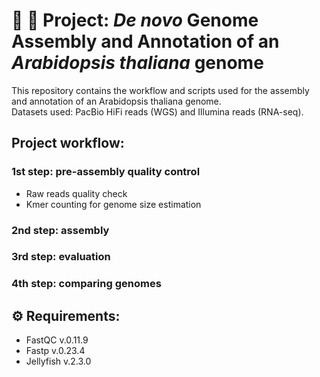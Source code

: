 # :seedling: :dna:  __Project: _De novo_ Genome Assembly and Annotation of an _Arabidopsis thaliana_ genome__

This repository contains the workflow and scripts used for the assembly and annotation of an Arabidopsis thaliana genome.\
Datasets used: PacBio HiFi reads (WGS) and Illumina reads (RNA-seq).

## Project workflow:

### __1st step:__ pre-assembly quality control 
- Raw reads quality check 
- Kmer counting for genome size estimation

### __2nd step:__ assembly

### __3rd step:__ evaluation

### __4th step:__ comparing genomes

## ⚙️ Requirements:
- FastQC v.0.11.9
- Fastp v.0.23.4
- Jellyfish v.2.3.0





